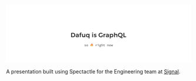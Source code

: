 ![Dafuq is GraphQL](hero.jpg)

A presentation built using Spectactle for the Engineering team at [Signal](https://cellosignal.com).



